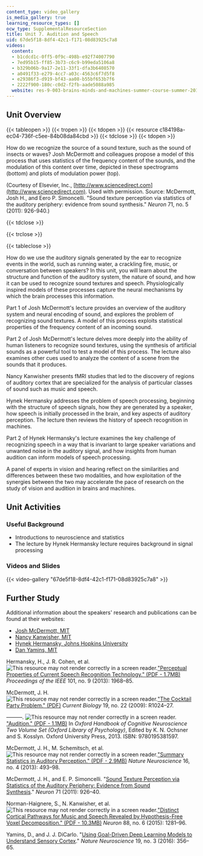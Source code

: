 ```yaml
---
content_type: video_gallery
is_media_gallery: true
learning_resource_types: []
ocw_type: SupplementalResourceSection
title: Unit 7. Audition and Speech
uid: 67de5f18-8df4-42c1-f171-08d83925c7a8
videos:
  content:
  - b1cdcd1c-0ff5-0f9c-498b-e92f74007790
  - 7ed95b15-ff85-3b73-c6c9-b99eda5106a8
  - b329b06b-9a17-2e11-33f1-dfa3b6408570
  - a0491f33-e279-4cc7-a03c-4563c6f7d5f8
  - e29386f3-d919-bf43-aa08-b55bf653b7f6
  - 2222f900-180c-c0d2-f2fb-aade5088a985
  website: res-9-003-brains-minds-and-machines-summer-course-summer-2015
---
```


Unit Overview
-------------

{{< tableopen >}}
{{< tropen >}}
{{< tdopen >}}
{{< resource c184198a-ec04-736f-c5ee-84b08da84cbd >}}
{{< tdclose >}}
{{< tdopen >}}


How do we recognize the source of a sound texture, such as the sound of insects or waves? Josh McDermott and colleagues propose a model of this process that uses statistics of the frequency content of the sounds, and the modulation of this content over time, depicted in these spectrograms (bottom) and plots of modulation power (top).

(Courtesy of Elsevier, Inc., [http://www.sciencedirect.com](http://www.sciencedirect.com). Used with permission. Source: McDermott, Josh H., and Eero P. Simoncelli. "Sound texture perception via statistics of the auditory periphery: evidence from sound synthesis." _Neuron_ 71, no. 5 (2011): 926-940.)


{{< tdclose >}}

{{< trclose >}}

{{< tableclose >}}

How do we use the auditory signals generated by the ear to recognize events in the world, such as running water, a crackling fire, music, or conversation between speakers? In this unit, you will learn about the structure and function of the auditory system, the nature of sound, and how it can be used to recognize sound textures and speech. Physiologically inspired models of these processes capture the neural mechanisms by which the brain processes this information.

Part 1 of Josh McDermott's lecture provides an overview of the auditory system and neural encoding of sound, and explores the problem of recognizing sound textures. A model of this process exploits statistical properties of the frequency content of an incoming sound.

Part 2 of Josh McDermott's lecture delves more deeply into the ability of human listeners to recognize sound textures, using the synthesis of artificial sounds as a powerful tool to test a model of this process. The lecture also examines other cues used to analyze the content of a scene from the sounds that it produces.

Nancy Kanwisher presents fMRI studies that led to the discovery of regions of auditory cortex that are specialized for the analysis of particular classes of sound such as music and speech.

Hynek Hermansky addresses the problem of speech processing, beginning with the structure of speech signals, how they are generated by a speaker, how speech is initially processed in the brain, and key aspects of auditory perception. The lecture then reviews the history of speech recognition in machines.

Part 2 of Hynek Hermansky's lecture examines the key challenge of recognizing speech in a way that is invariant to large speaker variations and unwanted noise in the auditory signal, and how insights from human audition can inform models of speech processing.

A panel of experts in vision and hearing reflect on the similarities and differences between these two modalities, and how exploitation of the synergies between the two may accelerate the pace of research on the study of vision and audition in brains and machines.

Unit Activities
---------------

### Useful Background

*   Introductions to neuroscience and statistics
*   The lecture by Hynek Hermansky lecture requires background in signal processing

### Videos and Slides

{{< video-gallery "67de5f18-8df4-42c1-f171-08d83925c7a8" >}}


Further Study
-------------

Additional information about the speakers' research and publications can be found at their websites:

*   [Josh McDermott, MIT](http://web.mit.edu/jhm/www/)
*   [Nancy Kanwisher, MIT](http://web.mit.edu/bcs/nklab/)
*   [Hynek Hermansky, Johns Hopkins University](http://www.clsp.jhu.edu/faculty-pages/hynek/)
*   [Dan Yamins, MIT](http://web.mit.edu/yamins/www/)

Hermansky, H., J. R. Cohen, et al. ![This resource may not render correctly in a screen reader.](/images/inacessible.gif)["Perceptual Properties of Current Speech Recognition Technology." (PDF - 1.7MB)](https://pdfs.semanticscholar.org/74d6/361cebb53002863fd32b161190bd2dd63b11.pdf) _Proceedings of the IEEE_ 101, no. 9 (2013): 1968–85.

McDermott, J. H. ![This resource may not render correctly in a screen reader.](/images/inacessible.gif)["The Cocktail Party Problem." (PDF)](http://mcdermottlab.mit.edu/papers/McDermott_2010_cocktail_party_problem.pdf) _Current Biology_ 19, no. 22 (2009): R1024–27.

———. ![This resource may not render correctly in a screen reader.](/images/inacessible.gif)["Audition." (PDF - 1.1MB)](http://cs.wellesley.edu/~vision/papers/McDermott_2013_Audition.pdf) In _Oxford Handbook of Cognitive Neuroscience Two Volume Set (Oxford Library of Psychology)_, Edited by K. N. Ochsner and S. Kosslyn. Oxford University Press, 2013. ISBN: 9780195381597.

McDermott, J. H., M. Schemitsch, et al. ![This resource may not render correctly in a screen reader.](/images/inacessible.gif)["Summary Statistics in Auditory Perception." (PDF - 2.9MB)](http://mcdermottlab.mit.edu/papers/McDermott_Schemitsch_Simoncelli_2013_summary_statistics.pdf) _Nature Neuroscience_ 16, no. 4 (2013): 493–98.

McDermott, J. H., and E. P. Simoncelli. "[Sound Texture Perception via Statistics of the Auditory Periphery: Evidence from Sound Synthesis](https://doi.org/10.1016/j.neuron.2011.06.032)." _Neuron_ 71 (2011): 926–40.

Norman-Haignere, S., N. Kanwisher, et al. ![This resource may not render correctly in a screen reader.](/images/inacessible.gif)["Distinct Cortical Pathways for Music and Speech Revealed by Hypothesis-Free Voxel Decomposition." (PDF - 10.3MB)](http://web.mit.edu/bcs/nklab/media/pdfs/SVNH_NGK_JMD_2015.pdf) _Neuron_ 88, no. 6 (2015): 1281–96.

Yamins, D., and J. J. DiCarlo. "[Using Goal-Driven Deep Learning Models to Understand Sensory Cortex](http://dx.doi.org/10.1038/nn.4244)." _Nature Neuroscience_ 19, no. 3 (2016): 356–65.